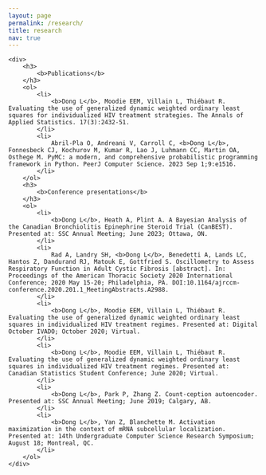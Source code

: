 ```yaml
---
layout: page
permalink: /research/
title: research
nav: true
---
```


<div class="research">

    <div>
        <h3>
            <b>Publications</b>
        </h3>
        <ol>
            <li>
                <b>Dong L</b>, Moodie EEM, Villain L, Thiébaut R. Evaluating the use of generalized dynamic weighted ordinary least squares for individualized HIV treatment strategies. The Annals of Applied Statistics. 17(3):2432-51.
            </li>
            <li>
                Abril-Pla O, Andreani V, Carroll C, <b>Dong L</b>, Fonnesbeck CJ, Kochurov M, Kumar R, Lao J, Luhmann CC, Martin OA, Osthege M. PyMC: a modern, and comprehensive probabilistic programming framework in Python. PeerJ Computer Science. 2023 Sep 1;9:e1516.
            </li>
        </ol>
        <h3>
            <b>Conference presentations</b>
        </h3>
        <ol>
            <li>
                <b>Dong L</b>, Heath A, Plint A. A Bayesian Analysis of the Canadian Bronchiolitis Epinephrine Steroid Trial (CanBEST). Presented at: SSC Annual Meeting; June 2023; Ottawa, ON.
            </li>
            <li>
                Rad A, Landry SH, <b>Dong L</b>, Benedetti A, Lands LC, Hantos Z, Dandurand RJ, Matouk E, Gottfried S. Oscillometry to Assess Respiratory Function in Adult Cystic Fibrosis [abstract]. In: Proceedings of the American Thoracic Society 2020 International Conference; 2020 May 15-20; Philadelphia, PA. DOI:10.1164/ajrccm-conference.2020.201.1_MeetingAbstracts.A2988.
            </li>
            <li>
                <b>Dong L</b>, Moodie EEM, Villain L, Thiébaut R. Evaluating the use of generalized dynamic weighted ordinary least squares in individualized HIV treatment regimes. Presented at: Digital October IVADO; October 2020; Virtual.
            </li>
            <li>
                <b>Dong L</b>, Moodie EEM, Villain L, Thiébaut R. Evaluating the use of generalized dynamic weighted ordinary least squares in individualized HIV treatment regimes. Presented at: Canadian Statistics Student Conference; June 2020; Virtual.
            </li>
            <li>
                <b>Dong L</b>, Park P, Zhang Z. Count-ception autoencoder. Presented at: SSC Annual Meeting; June 2019; Calgary, AB.
            </li>
            <li>
                <b>Dong L</b>, Yan Z, Blanchette M. Activation maximization in the context of mRNA subcellular localization. Presented at: 14th Undergraduate Computer Science Research Symposium; August 18; Montreal, QC.
            </li>
        </ol>
    </div>

</div>
